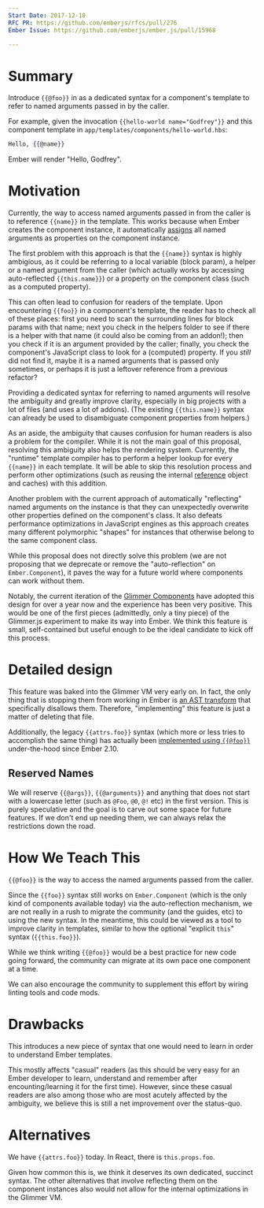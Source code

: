 ```yaml
---
Start Date: 2017-12-10
RFC PR: https://github.com/emberjs/rfcs/pull/276
Ember Issue: https://github.com/emberjs/ember.js/pull/15968

---
```


# Summary

Introduce `{{@foo}}` in as a dedicated syntax for a component's template to
refer to named arguments passed in by the caller.

For example, given the invocation `{{hello-world name="Godfrey"}}` and this
component template in `app/templates/components/hello-world.hbs`:

```hbs
Hello, {{@name}}
```

Ember will render "Hello, Godfrey".

# Motivation

Currently, the way to access named arguments passed in from the caller is to
reference `{{name}}` in the template. This works because when Ember creates
the component instance, it automatically [assigns](https://developer.mozilla.org/en-US/docs/Web/JavaScript/Reference/Global_Objects/Object/assign)
all named arguments as properties on the component instance.

The first problem with this approach is that the `{{name}}` syntax is highly
ambigious, as it could be referring to a local variable (block param), a
helper or a named argument from the caller (which actually works by accessing
auto-reflected `{{this.name}}`) or a property on the component class (such as
a computed property).

This can often lead to confusion for readers of the template. Upon encountering
`{{foo}}` in a component's template, the reader has to check all of
these places: first you need to scan the surrounding lines for block
params with that name; next you check in the helpers folder to see if there
is a helper with that name (it could also be coming from an addon!); then you
check if it is an argument provided by the caller; finally, you check the
component's JavaScript class to look for a (computed) property. If you _still_
did not find it, maybe it is a named arguments that is passed only sometimes,
or perhaps it is just a leftover reference from a previous refactor?

Providing a dedicated syntax for referring to named arguments will resolve the
ambiguity and greatly improve clarity, especially in big projects with a lot
of files (and uses a lot of addons). (The existing `{{this.name}}` syntax can
already be used to disambiguate component properties from helpers.)

As an aside, the ambiguity that causes confusion for human readers is also a
problem for the compiler. While it is not the main goal of this proposal,
resolving this ambiguity also helps the rendering system. Currently, the
"runtime" template compiler has to perform a helper lookup for every `{{name}}`
in each template. It will be able to skip this resolution process and perform
other optimizations (such as reusing the internal [reference](https://github.com/glimmerjs/glimmer-vm/blob/master/guides/04-references.md)
object and caches) with this addition.

Another problem with the current approach of automatically "reflecting" named
arguments on the instance is that they can unexpectedly overwrite other
properties defined on the component's class. It also defeats performance
optimizations in JavaScript engines as this approach creates many different
polymorphic "shapes" for instances that otherwise belong to the same
component class.

While this proposal does not directly solve this problem (we are not proposing
that we deprecate or remove the "auto-reflection" on `Ember.Component`), it
paves the way for a future world where components can work without them.

Notably, the current iteration of the [Glimmer Components](https://glimmerjs.com/guides/templates-and-helpers)
have adopted this design for over a year now and the experience has been very
positive. This would be one of the first pieces (admittedly, only a tiny piece)
of the Glimmer.js experiment to make its way into Ember. We think this feature
is small, self-contained but useful enough to be the ideal candidate to kick
off this process.

# Detailed design

This feature was baked into the Glimmer VM very early on. In fact, the
only thing that is stopping them from working in Ember is [an AST transform](https://github.com/emberjs/ember.js/blob/87be17d8e69f83b2abed8c0695f8fa5e4bcae473/packages/ember-template-compiler/lib/plugins/assert-reserved-named-arguments.js)
that specifically disallows them. Therefore, "implementing" this feature is
just a matter of deleting that file.

Additionally, the legacy `{{attrs.foo}}` syntax (which more or less tries to
accomplish the same thing) has actually been [implemented using `{{@foo}}`](https://github.com/emberjs/ember.js/blob/87be17d8e69f83b2abed8c0695f8fa5e4bcae473/packages/ember-template-compiler/lib/plugins/transform-attrs-into-args.js)
under-the-hood since Ember 2.10.

## Reserved Names

We will reserve `{{@args}}`, `{{@arguments}}` and anything that does not
start with a lowercase letter (such as `@Foo`, `@0`, `@!` etc) in the first
version. This is purely speculative and the goal is to carve out some space
for future features. If we don't end up needing them, we can always relax
the restrictions down the road.

# How We Teach This

`{{@foo}}` is the way to access the named arguments passed from the caller.

Since the `{{foo}}` syntax still works on `Ember.Component` (which is the
only kind of components available today) via the auto-reflection mechanism,
we are not really in a rush to migrate the community (and the guides, etc)
to using the new syntax. In the meantime, this could be viewed as a tool to
improve clarity in templates, similar to how the optional "explicit `this`"
syntax (`{{this.foo}}`).

While we think writing `{{@foo}}` would be a best practice for new code
going forward, the community can migrate at its own pace one component at a
time.

We can also encourage the community to supplement this effort by wiring
linting tools and code mods.

# Drawbacks

This introduces a new piece of syntax that one would need to learn in order to
understand Ember templates.

This mostly affects "casual" readers (as this should be very easy for an Ember
developer to learn, understand and remember after encounting/learning it for
the first time). However, since these casual readers are also among those
who are most acutely affected by the ambiguity, we believe this is still a
net improvement over the status-quo.

# Alternatives

We have `{{attrs.foo}}` today. In React, there is `this.props.foo`.

Given how common this is, we think it deserves its own dedicated, succinct
syntax. The other alternatives that involve reflecting them on the component
instances also would not allow for the internal optimizations in the Glimmer
VM.
